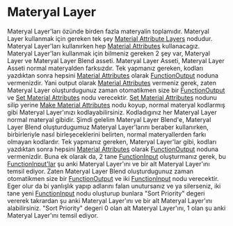 # Materyal Layer

Materyal Layer'ları özünde birden fazla materyalin toplamıdır. Materyal Layer kullanmak için gereken tek şey [Material Attribute Layers](../../Editörler/Materyal%20Editörü/Nodlar#materialattributelayers) nodudur. Materyal Layer'ları kullanırken hep [Material Attributes](../../Editörler/Materyal%20Editörü/Terimler%20Sözlügü#material-attributes) kullanacagız. Materyal Layer'ları kullanmak için bilmeniz gereken 2 şey var, Materyal Layer ve Materyal Layer Blend asseti. Materyal Layer Asseti, Materyal Layer Asseti normal materyalden farksızdır. Tek yapmanız gereken, kodları yazdıktan sonra hepsini [Material Attributes](../../Editörler/Materyal%20Editörü/Terimler%20Sözlügü#material-attributes) olarak [FunctionOutput](../../Editörler/Materyal%20Editörü/Nodlar#functionoutput-%EF%B8%8F%EF%B8%8F%EF%B8%8F%EF%B8%8F%EF%B8%8F%EF%B8%8F) noduna vermenizdir. Yani output olarak [Material Attributes](../../Editörler/Materyal%20Editörü/Terimler%20Sözlügü#material-attributes) vermeniz gerek, zaten Materyal Layer oluşturdugunuz zaman otomatikmen size bir [FunctionOutput](../../Editörler/Materyal%20Editörü/Nodlar#functionoutput-%EF%B8%8F%EF%B8%8F%EF%B8%8F%EF%B8%8F%EF%B8%8F%EF%B8%8F) ve [Set Material Attributes](../../Editörler/Materyal%20Editörü/Nodlar#setmaterialattributes-%EF%B8%8F) nodu verecektir. [Set Material Attributes](../../Editörler/Materyal%20Editörü/Nodlar#setmaterialattributes-%EF%B8%8F) nodunu silip yerine [Make Material Attributes](../../Editörler/Materyal%20Editörü/Nodlar#makematerialattributes-%EF%B8%8F%EF%B8%8F%EF%B8%8F%EF%B8%8F%EF%B8%8F%EF%B8%8F) nodu koyup, normal materyal kodlarmış gibi Materyal Layer'ınızı kodlayabilirsiniz. Kodladıgınız her Materyal Layer normal materyal gibidir. Şimdi gelelim Materyal Layer Blend'e, Materyal Layer Blend oluşturdugumuz Materyal Layer'larını beraber kullanırken, birbirleriyle nasıl birleşeceklerini belirten, normal materyallerden farkı olmayan kodlardır. Tek yapmanız gereken, Materyal Layer'lar gibi, kodları yazdıktan sonra hepsini [Material Attributes](../../Editörler/Materyal%20Editörü/Terimler%20Sözlügü#material-attributes) olarak [FunctionOutput](../../Editörler/Materyal%20Editörü/Nodlar#functionoutput-%EF%B8%8F%EF%B8%8F%EF%B8%8F%EF%B8%8F%EF%B8%8F%EF%B8%8F) noduna vermenizdir. Buna ek olarak da, 2 tane [FunctionInput](../../Editörler/Materyal%20Editörü/Nodlar#functioninput-%EF%B8%8F%EF%B8%8F%EF%B8%8F%EF%B8%8F%EF%B8%8F%EF%B8%8F) oluşturmanız gerek, bu [FunctionInput'lar](../../Editörler/Materyal%20Editörü/Nodlar#functioninput-%EF%B8%8F%EF%B8%8F%EF%B8%8F%EF%B8%8F%EF%B8%8F%EF%B8%8F) şu anki Materyal Layer'ını ve bir alt Materyal Layer'ını temsil ediyor. Zaten Materyal Layer Blend oluşturdugunuz zaman otomatikmen size bir [FunctionOutput](../../Editörler/Materyal%20Editörü/Nodlar#functionoutput-%EF%B8%8F%EF%B8%8F%EF%B8%8F%EF%B8%8F%EF%B8%8F%EF%B8%8F) ve iki [FunctionInput](../../Editörler/Materyal%20Editörü/Nodlar#functioninput-%EF%B8%8F%EF%B8%8F%EF%B8%8F%EF%B8%8F%EF%B8%8F%EF%B8%8F) nodu verecektir. Eger olur da bi yanlışlık yapıp adlarını falan unutursanız ve ya silerseniz, iki tane yeni [FunctionInput](../../Editörler/Materyal%20Editörü/Nodlar#functioninput-%EF%B8%8F%EF%B8%8F%EF%B8%8F%EF%B8%8F%EF%B8%8F%EF%B8%8F) nodu oluşturup bunlara "Sort Priority" degeri vererek takrardan şu anki Materyal Layer'ını ve bir alt Materyal Layer'ını alabilirsiniz. "Sort Priority" degeri 0 olan alt Materyal Layer'ını, 1 olan şu anki Materyal Layer'ını temsil ediyor.
